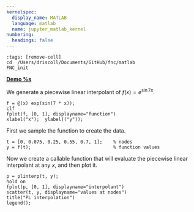 ```yaml
---
kernelspec:
  display_name: MATLAB
  language: matlab
  name: jupyter_matlab_kernel
numbering:
  headings: false
---
```

```{code-cell}
:tags: [remove-cell]
cd  /Users/driscoll/Documents/GitHub/fnc/matlab
FNC_init
```
[**Demo %s**](#demo-pwlin-usage)

We generate a piecewise linear interpolant of $f(x)=e^{\sin 7x}$.

```{code-cell}
f = @(x) exp(sin(7 * x));
clf
fplot(f, [0, 1], displayname="function")
xlabel("x");  ylabel(("y"));
```

First we sample the function to create the data.

```{code-cell}
t = [0, 0.075, 0.25, 0.55, 0.7, 1];    % nodes
y = f(t);                              % function values
```

Now we create a callable function that will evaluate the piecewise linear interpolant at any $x$, and then plot it.

```{code-cell}
p = plinterp(t, y);
hold on
fplot(p, [0, 1], displayname="interpolant")
scatter(t, y, displayname="values at nodes")
title("PL interpolation")
legend();
```

